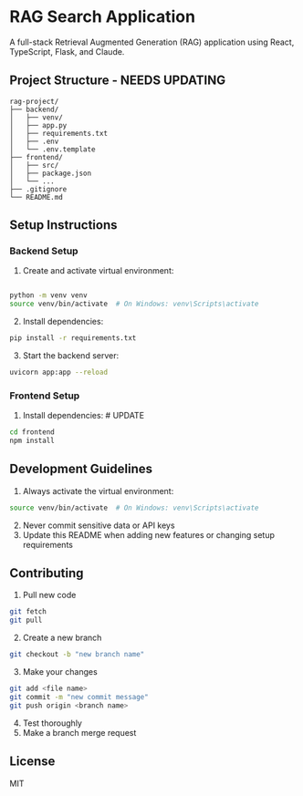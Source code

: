 # RAG Search Application

A full-stack Retrieval Augmented Generation (RAG) application using React, TypeScript, Flask, and Claude.

## Project Structure - NEEDS UPDATING
```
rag-project/
├── backend/
│   ├── venv/
│   ├── app.py
│   ├── requirements.txt
│   ├── .env
│   └── .env.template
├── frontend/
│   ├── src/
│   ├── package.json
│   └── ...
├── .gitignore
└── README.md
```

## Setup Instructions

### Backend Setup
1. Create and activate virtual environment:
```bash

python -m venv venv
source venv/bin/activate  # On Windows: venv\Scripts\activate
```

2. Install dependencies:
```bash
pip install -r requirements.txt
```

3. Start the backend server:
```bash
uvicorn app:app --reload
```

### Frontend Setup
1. Install dependencies: # UPDATE
```bash
cd frontend
npm install
```

## Development Guidelines

1. Always activate the virtual environment:
```bash
source venv/bin/activate  # On Windows: venv\Scripts\activate
```
2. Never commit sensitive data or API keys
3. Update this README when adding new features or changing setup requirements

## Contributing
1. Pull new code
```bash
git fetch
git pull
```
2. Create a new branch
```bash
git checkout -b "new branch name"
```  
3. Make your changes
```bash
git add <file name>
git commit -m "new commit message"
git push origin <branch name>
```  
4. Test thoroughly
5. Make a branch merge request

## License
MIT
